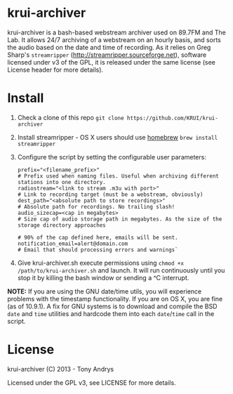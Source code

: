 krui-archiver
=============
krui-archiver is a bash-based webstream archiver used on 89.7FM and The Lab. It allows 24/7 archiving of a webstream on an hourly basis, and sorts the audio based on the date and time of recording. As it relies on Greg Sharp's `streamripper` (http://streamripper.sourceforge.net), software licensed under v3 of the GPL, it is released under the same license (see License header for more details). 

Install
=============
1. Check a clone of this repo `git clone https://github.com/KRUI/krui-archiver`
2. Install streamripper - OS X users should use [homebrew](https://github.com/Homebrew/homebrew) `brew install streamripper`
3. Configure the script by setting the configurable user parameters:

	```
	prefix="<filename_prefix>"                                            # Prefix used when naming files. Useful when archiving different stations into one directory.
	radiostream="<link to stream .m3u with port>"                         # Link to recording target (must be a webstream, obviously)
	dest_path="<absolute path to store recordings>"                       # Absolute path for recordings. No trailing slash!
	audio_sizecap=<cap in megabytes>                                      # Size cap of audio storage path in megabytes. As the size of the storage directory approaches
	                                                                      # 90% of the cap defined here, emails will be sent.
	notification_email=alert@domain.com                                   # Email that should processing errors and warnings`
	```

4. Give krui-archiver.sh execute permissions using `chmod +x /path/to/krui-archiver.sh` and launch. It will run continuously until you stop it by killing the bash window or sending a ^C interrupt.

**NOTE:** If you are using the GNU date/time utils, you will experience problems with the timestamp functionality. If you are on OS X, you are fine (as of 10.9.1). A fix for GNU systems is to download and compile the BSD `date` and `time` utilities and hardcode them into each `date`/`time` call in the script.

License
=============
krui-archiver (C) 2013 - Tony Andrys

Licensed under the GPL v3, see LICENSE for more details.
